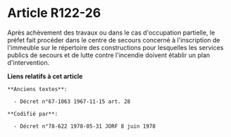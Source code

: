 # Article R122-26

Après achèvement des travaux ou dans le cas d'occupation partielle, le préfet fait procéder dans le centre de secours
concerné à l'inscription de l'immeuble sur le répertoire des constructions pour lesquelles les services publics de secours et
de lutte contre l'incendie doivent établir un plan d'intervention.

**Liens relatifs à cet article**

	**Anciens textes**:

	  - Décret n°67-1063 1967-11-15 art. 28

	**Codifié par**:

	  - Décret n°78-622 1978-05-31 JORF 8 juin 1978
